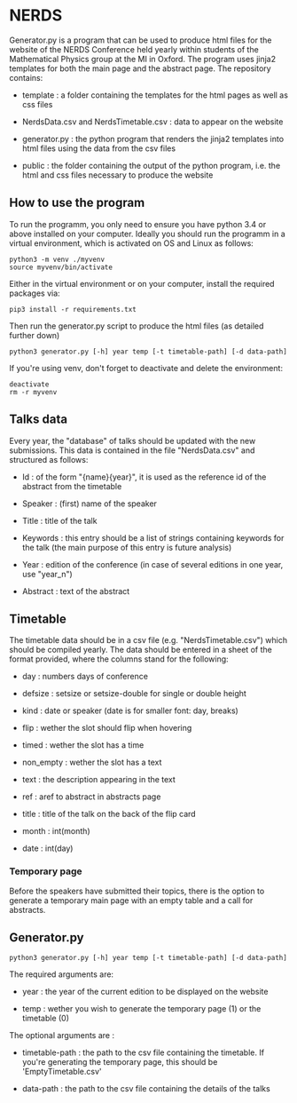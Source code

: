 # NERDS

Generator.py is a program that can be used to produce html files for the website of the NERDS Conference held yearly within students of the Mathematical Physics group at the MI in Oxford. The program uses jinja2 templates for both the main page and the abstract page. The repository contains:

- template : a folder containing the templates for the html pages as well as css files

- NerdsData.csv and NerdsTimetable.csv : data to appear on the website

- generator.py : the python program that renders the jinja2 templates into html files using the data from the csv files

- public : the folder containing the output of the python program, i.e. the html and css files necessary to produce the website

## How to use the program

To run the programm, you only need to ensure you have python 3.4 or above installed on your computer. Ideally you should run the programm in a virtual environment, which is activated on OS and Linux as follows:

```
python3 -m venv ./myvenv
source myvenv/bin/activate
```

Either in the virtual environment or on your computer, install the required packages via:

```
pip3 install -r requirements.txt
```

Then run the generator.py script to produce the html files (as detailed further down)

```
python3 generator.py [-h] year temp [-t timetable-path] [-d data-path]
```

If you're using venv, don't forget to deactivate and delete the environment:

```
deactivate
rm -r myvenv
```

## Talks data

Every year, the "database" of talks should be updated with the new submissions. This data is contained in the file "NerdsData.csv" and structured as follows:

- Id : of the form "{name}{year}", it is used as the reference id of the abstract from the timetable

- Speaker : (first) name of the speaker

- Title : title of the talk

- Keywords : this entry should be a list of strings containing keywords for the talk (the main purpose of this entry is future analysis)

- Year : edition of the conference (in case of several editions in one year, use "year_n")

- Abstract : text of the abstract


## Timetable

The timetable data should be in a csv file (e.g. "NerdsTimetable.csv") which should be compiled yearly. The data should be entered in a sheet of the format provided, where the columns stand for the following:

- day : numbers days of conference

- defsize : setsize or setsize-double for single or double height

- kind : date or speaker (date is for smaller font: day, breaks)

- flip : wether the slot should flip when hovering

- timed : wether the slot has a time <span>  

- non_empty : wether the slot has a text <span>

- text : the description appearing in the text <span>

- ref : aref to abstract in abstracts page

- title : title of the talk on the back of the flip card

- month : int(month)

- date : int(day)

### Temporary page

Before the speakers have submitted their topics, there is the option to generate a temporary main page with an empty table and a call for abstracts.

## Generator.py

```
python3 generator.py [-h] year temp [-t timetable-path] [-d data-path] 
```

The required arguments are:

- year : the year of the current edition to be displayed on the website

- temp : wether you wish to generate the temporary page (1) or the timetable (0)

The optional arguments are :

- timetable-path : the path to the csv file containing the timetable. If you're generating the temporary page, this should be 'EmptyTimetable.csv'

- data-path : the path to the csv file containing the details of the talks

